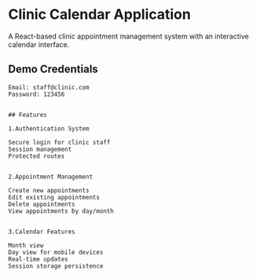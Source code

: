 # Clinic Calendar Application

A React-based clinic appointment management system with an interactive calendar interface.

## Demo Credentials

```plaintext
Email: staff@clinic.com
Password: 123456


## Features

1.Authentication System

Secure login for clinic staff
Session management
Protected routes


2.Appointment Management

Create new appointments
Edit existing appointments
Delete appointments
View appointments by day/month


3.Calendar Features

Month view
Day view for mobile devices
Real-time updates
Session storage persistence